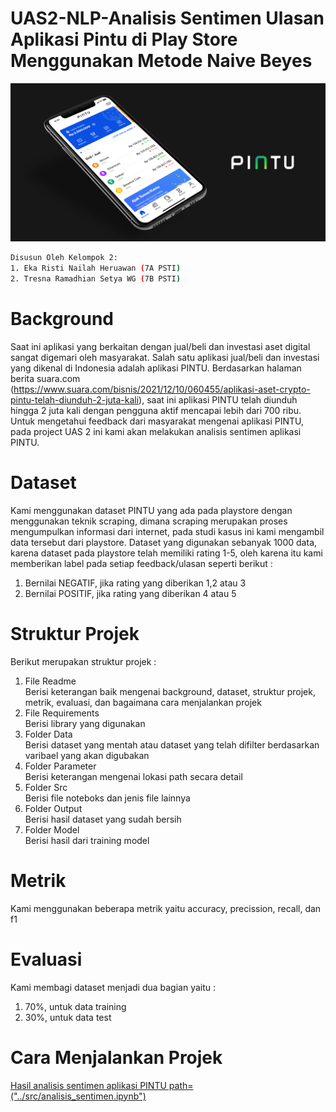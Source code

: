 # UAS2-NLP-Analisis Sentimen Ulasan Aplikasi Pintu di Play Store Menggunakan Metode Naive Beyes

![logo](Src/logo.png)


```bash 
Disusun Oleh Kelompok 2: 
1. Eka Risti Nailah Heruawan (7A PSTI)
2. Tresna Ramadhian Setya WG (7B PSTI)
```

# Background
Saat ini aplikasi yang berkaitan dengan jual/beli dan investasi aset digital sangat digemari oleh masyarakat. Salah satu aplikasi jual/beli dan investasi yang dikenal di Indonesia adalah aplikasi PINTU. Berdasarkan halaman berita suara.com (https://www.suara.com/bisnis/2021/12/10/060455/aplikasi-aset-crypto-pintu-telah-diunduh-2-juta-kali), saat ini aplikasi PINTU telah diunduh hingga 2 juta kali dengan pengguna aktif mencapai lebih dari 700 ribu. Untuk mengetahui feedback dari masyarakat mengenai aplikasi PINTU, pada project UAS 2 ini kami akan melakukan analisis sentimen aplikasi PINTU. 


# Dataset
Kami menggunakan dataset PINTU yang ada pada playstore dengan menggunakan teknik scraping, dimana scraping merupakan proses mengumpulkan informasi dari internet, pada studi kasus ini kami mengambil data tersebut dari playstore. Dataset yang digunakan sebanyak 1000 data, karena dataset pada playstore telah memiliki rating 1-5, oleh karena itu kami memberikan label pada setiap feedback/ulasan seperti berikut :
1. Bernilai NEGATIF, jika rating yang diberikan 1,2 atau 3
2. Bernilai POSITIF, jika rating yang diberikan 4 atau 5


# Struktur Projek
Berikut merupakan struktur projek :
1. File Readme\
   Berisi keterangan baik mengenai background, dataset, struktur projek, metrik, evaluasi, dan bagaimana cara menjalankan projek
2. File Requirements\
   Berisi library yang digunakan
4. Folder Data\
   Berisi dataset yang mentah atau dataset yang telah difilter berdasarkan varibael yang akan digubakan
3. Folder Parameter\
   Berisi keterangan mengenai lokasi path secara detail
4. Folder Src\
   Berisi file noteboks dan jenis file lainnya
5. Folder Output\
   Berisi hasil dataset yang sudah bersih
6. Folder Model\
   Berisi hasil dari training model 
  
  
# Metrik 
Kami menggunakan beberapa metrik yaitu accuracy, precission, recall, dan f1


# Evaluasi
Kami membagi dataset menjadi dua bagian yaitu :
1. 70%, untuk data training
2. 30%, untuk data test


# Cara Menjalankan Projek 

[Hasil analisis sentimen aplikasi PINTU path= ("../src/analisis_sentimen.ipynb")](../src/analisis_sentimen.ipynb)
